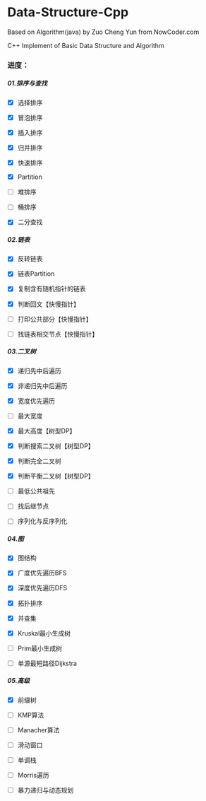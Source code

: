 # Data-Structure-Cpp
Based on Algorithm(java) by Zuo Cheng Yun from NowCoder.com

C++ Implement of Basic Data Structure and Algorithm



### 进度：

##### 01.排序与查找

- [X] 选择排序

- [X] 冒泡排序

- [X] 插入排序

- [X] 归并排序

- [X] 快速排序

- [X] Partition

- [ ] 堆排序

- [ ] 桶排序

- [X] 二分查找

##### 02.链表

- [X] 反转链表

- [X] 链表Partition

- [X] 复制含有随机指针的链表

- [X] 判断回文【快慢指针】

- [ ] 打印公共部分【快慢指针】

- [ ] 找链表相交节点【快慢指针】

##### 03.二叉树

- [X] 递归先中后遍历

- [X] 非递归先中后遍历

- [X] 宽度优先遍历

- [ ] 最大宽度

- [X] 最大高度【树型DP】

- [X] 判断搜索二叉树【树型DP】

- [X] 判断完全二叉树

- [X] 判断平衡二叉树【树型DP】

- [ ] 最低公共祖先

- [ ] 找后继节点

- [ ] 序列化与反序列化

##### 04.图

- [X] 图结构

- [X] 广度优先遍历BFS

- [X] 深度优先遍历DFS

- [X] 拓扑排序

- [X] 并查集

- [X] Kruskal最小生成树

- [ ] Prim最小生成树

- [ ] 单源最短路径Dijkstra

##### 05.高级

- [X] 前缀树

- [ ] KMP算法

- [ ] Manacher算法

- [ ] 滑动窗口

- [ ] 单调栈

- [ ] Morris遍历

- [ ] 暴力递归与动态规划